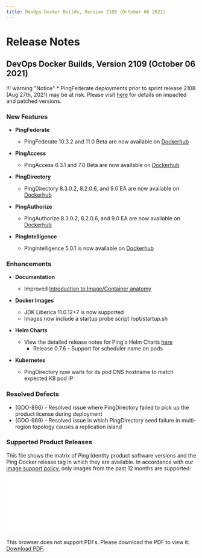```yaml
---
title: DevOps Docker Builds, Version 2109 (October 06 2021)
---
```

# Release Notes

## DevOps Docker Builds, Version 2109 (October 06 2021)

!!! warning "Notice"
    * PingFederate deployments prior to sprint release 2108 (Aug 27th, 2021) may be at risk. Please visit [here](https://support.pingidentity.com/s/article/SECADV028-PingFederate-XML-Processing-Bypass) for details on impacted and patched versions.

### New Features

- **PingFederate**
    - PingFederate 10.3.2 and 11.0 Beta are now available on [Dockerhub](https://hub.docker.com/r/pingidentity/pingfederate)


- **PingAccess**
    - PingAccess 6.3.1 and 7.0 Beta are now available on [Dockerhub](https://hub.docker.com/r/pingidentity/pingaccess)


- **PingDirectory**
    - PingDirectory 8.3.0.2, 8.2.0.6, and 9.0 EA are now available on [Dockerhub](https://hub.docker.com/r/pingidentity/pingdirectory)


- **PingAuthorize**
    - PingAuthorize 8.3.0.2, 8.2.0.6, and 9.0 EA are now available on [Dockerhub](https://hub.docker.com/r/pingidentity/pingauthorize)


- **PingIntelligence**
    - PingIntelligence 5.0.1 is now available on [Dockerhub](https://hub.docker.com/r/pingidentity/pingintelligence)


### Enhancements

- **Documentation**
    - Improved [Introduction to Image/Container anatomy](../../reference/config/)



- **Docker Images**
    - JDK Liberica 11.0.12+7 is now supported
    - Images now include a startup probe script /opt/startup.sh


- **Helm Charts**
    - View the detailed release notes for Ping's Helm Charts [here](https://helm.pingidentity.com/release-notes)
        - Release 0.7.6  - Support for scheduler name on pods


- **Kubernetes**
    - PingDirectory now waits for its pod DNS hostname to match expected K8 pod IP


### Resolved Defects

- (GDO-896) - Resolved issue where PingDirectory failed to pick up the product license during deployment
- (GDO-989) - Resolved issue in which PingDirectory seed failure in multi-region topology causes a replication island

### Supported Product Releases

This file shows the matrix of Ping Identity product software versions and the Ping Docker release tag in which they are available.  In accordance with our [image support policy](../docker-images/imageSupport.md), only images from the past 12 months are supported:

<object data="../../images/productVersionsAndImageTags.pdf" type="application/pdf" width="100%" height="1000px">
    <embed src="../../images/productVersionsAndImageTags.pdf">
        <p>This browser does not support PDFs. Please download the PDF to view it: <a href="../../images/productVersionsAndImageTags.pdf">Download PDF</a>.</p>
    </embed>
</object>
